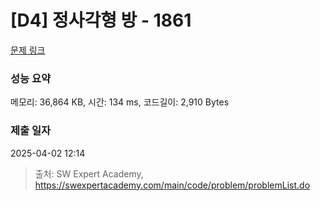 # [D4] 정사각형 방 - 1861 

[문제 링크](https://swexpertacademy.com/main/code/problem/problemDetail.do?contestProbId=AV5LtJYKDzsDFAXc) 

### 성능 요약

메모리: 36,864 KB, 시간: 134 ms, 코드길이: 2,910 Bytes

### 제출 일자

2025-04-02 12:14



> 출처: SW Expert Academy, https://swexpertacademy.com/main/code/problem/problemList.do